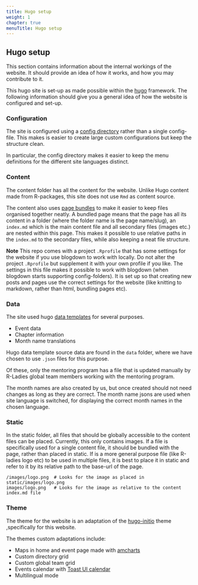 ```yaml
---
title: Hugo setup
weight: 1
chapter: true
menuTitle: Hugo setup
---
```


## Hugo setup

This section contains information about the internal workings of the website.
It should provide an idea of how it works, and how you may contribute to it.

This hugo site is set-up as made possible within the [hugo](https://gohugo.io/) framework.
The following information should give you a general idea of how the website is configured and set-up.

### Configuration

The site is configured using a [config directory](https://gohugo.io/getting-started/configuration/#configuration-directory) rather than a single config-file.
This makes is easier to create large custom configurations but keep the structure clean.

In particular, the config directory makes it easier to keep the menu definitions for the different site languages distinct.

### Content

The content folder has all the content for the website.
Unlike Hugo content made from R-packages, this site does not use `Rmd` as content source.

The content also uses [page bundles](https://gohugo.io/content-management/page-bundles/) to make it easier to keep files organised together neatly.
A bundled page means that the page has all its content in a folder (where the folder name is the page name/slug), an `index.md` which is the main content file and all secondary files (images etc.) are nested within this page.
This makes it possible to use relative paths in the `index.md` to the secondary files, while also keeping a neat file structure.

**Note**
This repo comes with a project `.Rprofile` that has some settings for the website if you use blogdown to work with locally.
Do not alter the project `.Rprofile` but supplement it with your own profile if you like.
The settings in this file makes it possible to work with blogdown (when blogdown starts supporting config-folders).
It is set up so that creating new posts and pages use the correct settings for the website (like knitting to markdown, rather than html, bundling pages etc).

### Data

The site used hugo [data templates](https://gohugo.io/templates/data-templates/#readout) for several purposes.

- Event data
- Chapter information
- Month name translations

Hugo data template source data are found in the `data` folder, where we have chosen to use `.json` files for this purpose.

Of these, only the mentoring program has a file that is updated manually by R-Ladies global team members working with the mentoring program.

The month names are also created by us, but once created should not need changes as long as they are correct. The month name jsons are used when site language is switched, for displaying the correct month names in the chosen language.

### Static

In the static folder, all files that should be globally accessible to the content files can be placed.
Currently, this only contains images.
If a file is specifically used for a single content file, it should be bundled with the page, rather than placed in static.
If is a more general purpose file (like R-ladies logo etc) to be used in multiple files, it is best to place it in static and refer to it by its relative path to the base-url of the page.

```
/images/logo.png  # Looks for the image as placed in static/images/logo.png
images/logo.png   # Looks for the image as relative to the content index.md file
```

### Theme

The theme for the website is an adaptation of the [hugo-initio](https://miguelsimoni.github.io/hugo-initio-site/) theme ,specifically for this website.

The themes custom adaptations include:

- Maps in home and event page made with [amcharts](https://www.amcharts.com/docs/v4/tutorials/)
- Custom directory grid
- Custom global team grid
- Events calendar with [Toast UI calendar](https://ui.toast.com/tui-calendar)
- Multilingual mode
